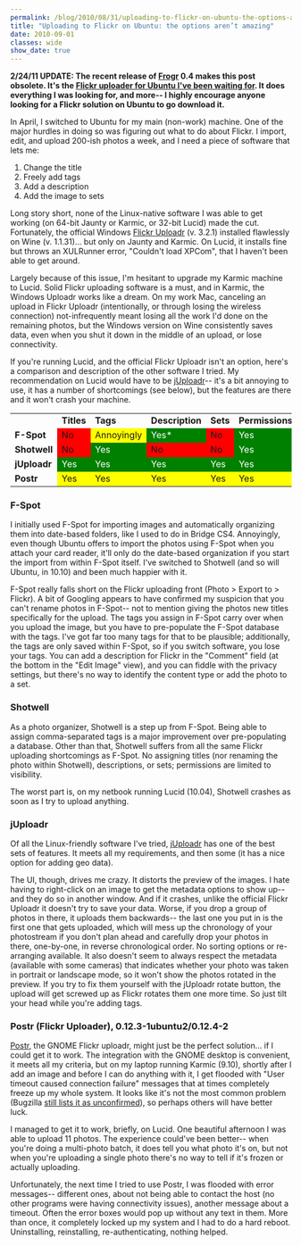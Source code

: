 ```yaml
---
permalink: /blog/2010/08/31/uploading-to-flickr-on-ubuntu-the-options-arent-amazing/
title: "Uploading to Flickr on Ubuntu: the options aren’t amazing"
date: 2010-09-01
classes: wide
show_date: true
---
```

<p><strong>2/24/11 UPDATE: The recent release of <a href="http://live.gnome.org/Frogr">Frogr</a> 0.4 makes this post obsolete. It's the <a href="/blog/2011/02/24/frogr-flickr-uploader-ubuntu-ive-been-waiting">Flickr uploader for Ubuntu I've been waiting for</a>. It does everything I was looking for, and more-- I highly encourage anyone looking for a Flickr solution on Ubuntu to go download it.</strong></p>
<p>In April, I switched to Ubuntu for my main (non-work) machine. One of the major hurdles in doing so was figuring out what to do about Flickr. I import, edit, and upload 200-ish photos a week, and I need a piece of software that lets me:</p>
<ol>
<li>Change the title</li>
<li>Freely add tags</li>
<li>Add a description</li>
<li>Add the image to sets</li>
</ol>
<p>Long story short, none of the Linux-native software I was able to get working (on 64-bit Jaunty or Karmic, or 32-bit Lucid) made the cut. Fortunately, the official Windows <a href="http://www.flickr.com/tools/">Flickr Uploadr</a> (v. 3.2.1) installed flawlessly on Wine (v. 1.1.31)... but only on Jaunty and Karmic. On Lucid, it installs fine but throws an XULRunner error, "Couldn't load XPCom", that I haven't been able to get around.</p>
<p>Largely because of this issue, I'm hesitant to upgrade my Karmic machine to Lucid. Solid Flickr uploading software is a must, and in Karmic, the Windows Uploadr works like a dream. On my work Mac, canceling an upload in Flickr Uploadr (intentionally, or through losing the wireless connection) not-infrequently meant losing all the work I'd done on the remaining photos, but the Windows version on Wine consistently saves data, even when you shut it down in the middle of an upload, or lose connectivity.</p>
<p>If you're running Lucid, and the official Flickr Uploadr isn't an option, here's a comparison and description of the other software I tried. My recommendation on Lucid would have to be <a href="http://juploadr.org/">jUploadr</a>-- it's a bit annoying to use, it has a number of shortcomings (see below), but the features are there and it won't crash your machine.</p>
<table width="100%">
<tr>
<td></td>
<td><strong>Titles<strong></strong></strong></td>
<td><strong>Tags</strong></td>
<td><strong>Description</strong></td>
<td><strong>Sets</strong></td>
<td><strong>Permissions<br />
</strong></td>
</tr>
<tr>
<td><strong>F-Spot</strong></td>
<td bgcolor="red">No</td>
<td bgcolor="yellow">Annoyingly</td>
<td bgcolor="green"><font color="white">Yes*</font></td>
<td bgcolor="red">No</td>
<td bgcolor="green"><font color="white">Yes</font></td>
</tr>
<tr>
<td><strong>Shotwell</strong></td>
<td bgcolor="red">No</td>
<td bgcolor="green"><font color="white">Yes</font></td>
<td bgcolor="red">No</td>
<td bgcolor="red">No</td>
<td bgcolor="green"><font color="white">Yes</font></td>
</tr>
<tr>
<td><strong>jUploadr</strong></td>
<td bgcolor="green"><font color="white">Yes</font></td>
<td bgcolor="green"><font color="white">Yes</font></td>
<td bgcolor="green"><font color="white">Yes</font></td>
<td bgcolor="green"><font color="white">Yes</font></td>
<td bgcolor="green"><font color="white">Yes</font></td>
</tr>
<tr>
<td><strong>Postr</strong></td>
<td bgcolor="yellow">Yes</td>
<td bgcolor="yellow">Yes</td>
<td bgcolor="yellow">Yes</td>
<td bgcolor="yellow">Yes</td>
<td bgcolor="yellow">Yes</td>
</tr>
</table>
<h3>F-Spot</h3>
<p>I initially used F-Spot for importing images and automatically organizing them into date-based folders, like I used to do in Bridge CS4. Annoyingly, even though Ubuntu offers to import the photos using F-Spot when you attach your card reader, it'll only do the date-based organization if you start the import from within F-Spot itself. I've switched to Shotwell (and so will Ubuntu, in 10.10) and been much happier with it.</p>
<p>F-Spot really falls short on the Flickr uploading front (Photo > Export to > Flickr). A bit of Googling appears to have confirmed my suspicion that you can't rename photos in F-Spot-- not to mention giving the photos new titles specifically for the upload. The tags you assign in F-Spot carry over when you upload the image, but you have to pre-populate the F-Spot database with the tags. I've got far too many tags for that to be plausible; additionally, the tags are only saved within F-Spot, so if you switch software, you lose your tags. You can add a description for Flickr in the "Comment" field (at the bottom in the "Edit Image" view), and you can fiddle with the privacy settings, but there's no way to identify the content type or add the photo to a set.</p>
<h3>Shotwell</h3>
<p>As a photo organizer, Shotwell is a step up from F-Spot. Being able to assign comma-separated tags is a major improvement over pre-populating a database. Other than that, Shotwell suffers from all the same Flickr uploading shortcomings as F-Spot. No assigning titles (nor renaming the photo within Shotwell), descriptions, or sets; permissions are limited to visibility.</p>
<p>The worst part is, on my netbook running Lucid (10.04), Shotwell crashes as soon as I try to upload anything.</p>
<h3>jUploadr</h3>
<p>Of all the Linux-friendly software I've tried, <a href="http://juploadr.org/">jUploadr</a> has one of the best sets of features. It meets all my requirements, and then some (it has a nice option for adding geo data).</p>
<p>The UI, though, drives me crazy. It distorts the preview of the images. I hate having to right-click on an image to get the metadata options to show up-- and they do so in another window. And if it crashes, unlike the official Flickr Uploadr it doesn't try to save your data. Worse, if you drop a group of photos in there, it uploads them backwards-- the last one you put in is the first one that gets uploaded, which will mess up the chronology of your photostream if you don't plan ahead and carefully drop your photos in there, one-by-one, in reverse chronological order. No sorting options or re-arranging available. It also doesn't seem to always respect the metadata (available with some cameras) that indicates whether your photo was taken in portrait or landscape mode, so it won't show the photos rotated in the preview. If you try to fix them yourself with the jUploadr rotate button, the upload will get screwed up as Flickr rotates them one more time. So just tilt your head while you're adding tags.</p>
<h3>Postr (Flickr Uploader), 0.12.3-1ubuntu2/0.12.4-2</h3>
<p><a href="http://projects.gnome.org/postr/">Postr</a>, the GNOME Flickr uploadr, might just be the perfect solution... if I could get it to work. The integration with the GNOME desktop is convenient, it meets all my criteria, but on my laptop running Karmic (9.10), shortly after I add an image and before I can do anything with it, I get flooded with "User timeout caused connection failure" messages that at times completely freeze up my whole system. It looks like it's not the most common problem (Bugzilla <a href="https://bugzilla.gnome.org/show_bug.cgi?id=549963">still lists it as unconfirmed</a>), so perhaps others will have better luck.</p>
<p>I managed to get it to work, briefly, on Lucid. One beautiful afternoon I was able to upload 11 photos. The experience could've been better-- when you're doing a multi-photo batch, it does tell you what photo it's on, but not when you're uploading a single photo there's no way to tell if it's frozen or actually uploading.</p>
<p>Unfortunately, the next time I tried to use Postr, I was flooded with error messages-- different ones, about not being able to contact the host (no other programs were having connectivity issues), another message about a timeout. Often the error boxes would pop up without any text in them. More than once, it completely locked up my system and I had to do a hard reboot. Uninstalling, reinstalling, re-authenticating, nothing helped.</p>
